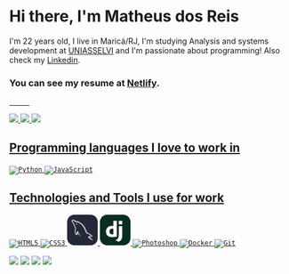 # Hi there, I'm Matheus dos Reis

I'm 22 years old, I live in Maricá/RJ, I'm studying Analysis and systems development at <a href="https://uniasselvi.com.br/" target="_blank">UNIASSELVI</a> and I'm passionate about programming! 
Also check my <a href="https://www.linkedin.com/in/matheus-dos-reis-08b74b1a4/" target="_blank">Linkedin</a>.

### You can see my resume at <a href="https://matheusdosreislp.netlify.app/" target="_blank">Netlify</a>.

<div style="display: inline-block;">
  <hr>
  <a href="https://github.com/Reis567">
  <img height="200em" src="https://github-readme-stats.vercel.app/api?username=Reis567&show_icons=true&theme=tokyonight"/>
  <img height="200em" src="https://github-readme-streak-stats.herokuapp.com/?user=Reis567&theme=tokyonight&hide_border=true"/>
</div>
  <img  src="https://github-readme-stats.vercel.app/api/top-langs/?username=Reis567&theme=tokyonight"/>

<div style="display: inline_block">
  
 ## Programming languages I love to work in

<code><img width="50px" src="https://cdn.jsdelivr.net/gh/devicons/devicon/icons/python/python-original.svg" title="Python"/></code>
<code><img width="50px" src="https://cdn.jsdelivr.net/gh/devicons/devicon/icons/javascript/javascript-original.svg" title="JavaScript"/></code>

  ## Technologies and Tools I use for work
<code><img width="55px" src="https://cdn.jsdelivr.net/gh/devicons/devicon/icons/html5/html5-original-wordmark.svg" title="HTML5"/></code>
<code><img width="55px" src="https://cdn.jsdelivr.net/gh/devicons/devicon/icons/css3/css3-original-wordmark.svg" title="CSS3"/></code> 
<code><img width="55px" src="https://github.com/tandpfun/skill-icons/blob/main/icons/MySQL-Dark.svg" title="Mysql"/></code>
<code><img width="55px" src="https://github.com/tandpfun/skill-icons/blob/main/icons/Django.svg" title="django"/></code>
<code><img width="55px" src="https://cdn.jsdelivr.net/gh/devicons/devicon/icons/photoshop/photoshop-plain.svg" title="Photoshop"/></code>
<code><img width="55px" src="https://cdn.jsdelivr.net/gh/devicons/devicon/icons/docker/docker-plain.svg" title="Docker"/></code>
<code><img width="55px" src="https://cdn.jsdelivr.net/gh/devicons/devicon/icons/git/git-plain.svg" title="Git"/></code>
</div>
  

<div> 
  <a href="mailto:matheusdosreis9@gmail.com" target="_blank"><img src="https://img.shields.io/badge/-Gmail-%23333?style=for-the-badge&logo=gmail&logoColor=white" target="_blank"></a>
  <a href="https://www.linkedin.com/in/matheus-dos-reis-08b74b1a4/" target="_blank"><img src="https://img.shields.io/badge/-LinkedIn-%230077B5?style=for-the-badge&logo=linkedin&logoColor=white" target="_blank"></a> 
  <a href="https://codepen.io/reis567" target="_blank"><img src="https://img.shields.io/badge/-codepen-%230077B5?style=for-the-badge&logo=codepen&logoColor=black" target="_blank"></a> 
  <a href="https://matheusdosreislp.netlify.app/#" target="_blank"><img src="https://img.shields.io/badge/-netlify-%230077B5?style=for-the-badge&logo=netlify&logoColor=black" target="_blank"></a> 
</div>
